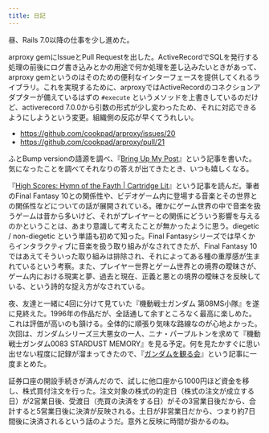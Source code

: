 ```yaml
---
title: 日記
---
```


昼、Rails 7.0以降の仕事を少し進めた。

arproxy gemにIssueとPull Requestを出した。ActiveRecordでSQLを発行する処理の前後にログ書き込みとかの用途で何か処理を差し込みたいときがあって、arproxy gemというのはそのための便利なインターフェースを提供してくれるライブラリ。これを実現するために、arproxyではActiveRecordのコネクションアダプターが備えているはずの `#execute` というメソッドを上書きしているのだけど、activerecord 7.0.0から引数の形式が少し変わったため、それに対応できるようにしようという変更。組織側の反応が早くてうれしい。

- <https://github.com/cookpad/arproxy/issues/20>
- <https://github.com/cookpad/arproxy/pull/21>

ふとBump versionの語源を調べ、『[Bring Up My Post](/articles/2022-01-17-bring-up-my-post)』という記事を書いた。気になったことを調べてそれなりの答えが出てきたとき、いつも嬉しくなる。

『[High Scores: Hymn of the Fayth | Cartridge Lit](https://cartridgelit.com/2021/12/30/high-scores-hymn-of-the-fayth/)』という記事を読んだ。筆者のFinal Fantasy 10との関係性や、ビデオゲーム内に登場する音楽とその世界との関係性などについての話が展開されている。確かにゲーム世界の中で音楽を扱うゲームは昔から多いけど、それがプレイヤーとの関係にどういう影響を与えるのかということは、あまり意識して考えたことが無かったように思う。diegetic / non-diegetic という単語も初めて知った。Final Fantasyシリーズでは早くからインタラクティブに音楽を扱う取り組みがなされてきたが、Final Fantasy 10ではあえてそういった取り組みは排除され、それによってある種の重厚感が生まれているという考察。また、プレイヤー世界とゲーム世界との境界の曖昧さが、ゲーム内における現実と夢、過去と現在、正義と悪との境界の曖昧さを反映している、という詩的な捉え方がなされている。

夜、友達と一緒に4回に分けて見ていた『機動戦士ガンダム 第08MS小隊』を遂に見終えた。1996年の作品だが、全話通して余すところなく最高に楽しめた。これは評価が高いのも頷ける。全体的に順張り気味な路線なのが心地よかった。次回は、ガンダムシリーズ三大悪女の一人、ニナ・パープルトンを求めて『機動戦士ガンダム0083 STARDUST MEMORY』を見る予定。何を見たかすぐに思い出せない程度に記録が溜まってきたので、『[ガンダムを観る会](/articles/2022-01-17-gundam)』という記事に一度まとめた。

証券口座の開設手続きが済んだので、試しに他口座から1000円ほど資金を移し、株式買付注文を行った。注文対象の株式の約定日（株式の注文が成立する日）が2営業日後、受渡日（売買の決済をする日）がその3営業日後だから、合計すると5営業日後に決済が反映される。土日が非営業日だから、つまり約7日間後に決済されるという話のようだ。意外と反映に時間が掛かるのね。
